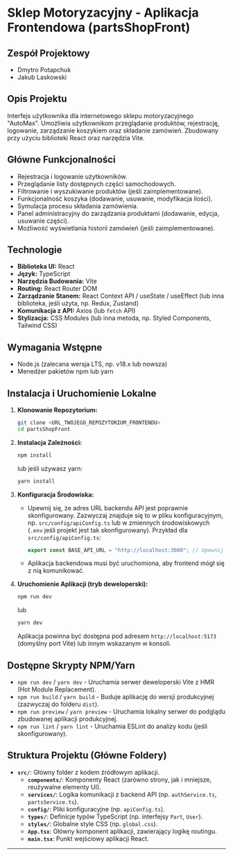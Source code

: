 # Sklep Motoryzacyjny - Aplikacja Frontendowa (partsShopFront)

## Zespół Projektowy
- Dmytro Potapchuk
- Jakub Laskowski

## Opis Projektu
Interfejs użytkownika dla internetowego sklepu motoryzacyjnego "AutoMax". Umożliwia użytkownikom przeglądanie produktów, rejestrację, logowanie, zarządzanie koszykiem oraz składanie zamówień. Zbudowany przy użyciu biblioteki React oraz narzędzia Vite.

## Główne Funkcjonalności
- Rejestracja i logowanie użytkowników.
- Przeglądanie listy dostępnych części samochodowych.
- Filtrowanie i wyszukiwanie produktów (jeśli zaimplementowane).
- Funkcjonalność koszyka (dodawanie, usuwanie, modyfikacja ilości).
- Symulacja procesu składania zamówienia.
- Panel administracyjny do zarządzania produktami (dodawanie, edycja, usuwanie części).
- Możliwość wyświetlania historii zamówień (jeśli zaimplementowane).

## Technologie
- **Biblioteka UI:** React
- **Język:** TypeScript
- **Narzędzia Budowania:** Vite
- **Routing:** React Router DOM
- **Zarządzanie Stanem:** React Context API / useState / useEffect (lub inna biblioteka, jeśli użyta, np. Redux, Zustand)
- **Komunikacja z API:** Axios (lub `fetch` API)
- **Stylizacja:** CSS Modules (lub inna metoda, np. Styled Components, Tailwind CSS)

## Wymagania Wstępne
- Node.js (zalecana wersja LTS, np. v18.x lub nowsza)
- Menedżer pakietów npm lub yarn

## Instalacja i Uruchomienie Lokalne

1.  **Klonowanie Repozytorium:**
    ```bash
    git clone <URL_TWOJEGO_REPOZYTORIUM_FRONTENDU>
    cd partsShopFront
    ```

2.  **Instalacja Zależności:**
    ```bash
    npm install
    ```
    lub jeśli używasz yarn:
    ```bash
    yarn install
    ```

3.  **Konfiguracja Środowiska:**
    * Upewnij się, że adres URL backendu API jest poprawnie skonfigurowany. Zazwyczaj znajduje się to w pliku konfiguracyjnym, np. `src/config/apiConfig.ts` lub w zmiennych środowiskowych (`.env` jeśli projekt jest tak skonfigurowany).
      Przykład dla `src/config/apiConfig.ts`:
      ```typescript
      export const BASE_API_URL = "http://localhost:3000"; // Upewnij się, że port zgadza się z backendem
      ```
    * Aplikacja backendowa musi być uruchomiona, aby frontend mógł się z nią komunikować.

4.  **Uruchomienie Aplikacji (tryb deweloperski):**
    ```bash
    npm run dev
    ```
    lub
    ```bash
    yarn dev
    ```
    Aplikacja powinna być dostępna pod adresem `http://localhost:5173` (domyślny port Vite) lub innym wskazanym w konsoli.

## Dostępne Skrypty NPM/Yarn
- `npm run dev` / `yarn dev` - Uruchamia serwer deweloperski Vite z HMR (Hot Module Replacement).
- `npm run build` / `yarn build` - Buduje aplikację do wersji produkcyjnej (zazwyczaj do folderu `dist`).
- `npm run preview` / `yarn preview` - Uruchamia lokalny serwer do podglądu zbudowanej aplikacji produkcyjnej.
- `npm run lint` / `yarn lint` - Uruchamia ESLint do analizy kodu (jeśli skonfigurowany).

## Struktura Projektu (Główne Foldery)
- **`src/`**: Główny folder z kodem źródłowym aplikacji.
    - **`components/`**: Komponenty React (zarówno strony, jak i mniejsze, reużywalne elementy UI).
    - **`services/`**: Logika komunikacji z backend API (np. `authService.ts`, `partsService.ts`).
    - **`config/`**: Pliki konfiguracyjne (np. `apiConfig.ts`).
    - **`types/`**: Definicje typów TypeScript (np. interfejsy `Part`, `User`).
    - **`styles/`**: Globalne style CSS (np. `global.css`).
    - **`App.tsx`**: Główny komponent aplikacji, zawierający logikę routingu.
    - **`main.tsx`**: Punkt wejściowy aplikacji React.

---
